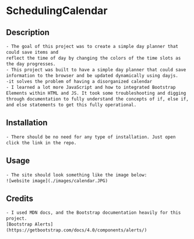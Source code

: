 # SchedulingCalendar

## Description
    - The goal of this project was to create a simple day planner that could save items and 
    reflect the time of day by changing the colors of the time slots as the day progresses. 
    - This project was built to have a simple day planner that could save information to the browser and be updated dynamically using dayjs. 
    -it solves the problem of having a disorganized calendar 
    - I learned a lot more JavaScript and how to integrated Bootstrap Elements within HTML and JS. It took some troubleshooting and digging through documentation to fully understand the concepts of if, else if, and else statements to get this fully operational. 

 ## Installation 

    - There should be no need for any type of installation. Just open click the link in the repo. 

## Usage 

    - The site should look something like the image below: 
    ![website image](./images/calendar.JPG)

## Credits

    - I used MDN docs, and the Bootstrap documentation heavily for this project. 
    [Bootstrap Alerts](https://getbootstrap.com/docs/4.0/components/alerts/)

    
